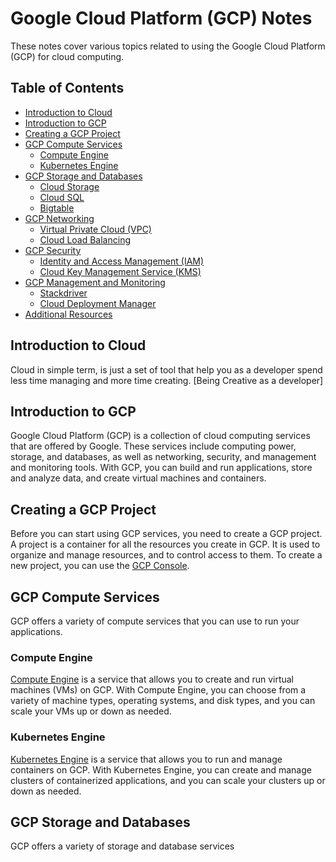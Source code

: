 # Google Cloud Platform (GCP) Notes

These notes cover various topics related to using the Google Cloud Platform (GCP) for cloud computing.

## Table of Contents

- [Introduction to Cloud](#introduction-to-cloud)
- [Introduction to GCP](#introduction-to-gcp)
- [Creating a GCP Project](#creating-a-gcp-project)
- [GCP Compute Services](#gcp-compute-services)
    - [Compute Engine](#compute-engine)
    - [Kubernetes Engine](#kubernetes-engine)
- [GCP Storage and Databases](#gcp-storage-and-databases)
    - [Cloud Storage](#cloud-storage)
    - [Cloud SQL](#cloud-sql)
    - [Bigtable](#bigtable)
- [GCP Networking](#gcp-networking)
    - [Virtual Private Cloud (VPC)](#virtual-private-cloud)
    - [Cloud Load Balancing](#cloud-load-balancing)
- [GCP Security](#gcp-security)
    - [Identity and Access Management (IAM)](#identity-and-access-management)
    - [Cloud Key Management Service (KMS)](#cloud-key-management-service)
- [GCP Management and Monitoring](#gcp-management-and-monitoring)
    - [Stackdriver](#stackdriver)
    - [Cloud Deployment Manager](#cloud-deployment-manager)
- [Additional Resources](#additional-resources)

## Introduction to Cloud

Cloud in simple term, is just a set of tool that help you as a developer spend less time managing and more time creating.
  [Being Creative as a developer]


## Introduction to GCP

Google Cloud Platform (GCP) is a collection of cloud computing services that are offered by Google. These services include computing power, storage, and databases, as well as networking, security, and management and monitoring tools. With GCP, you can build and run applications, store and analyze data, and create virtual machines and containers.

## Creating a GCP Project

Before you can start using GCP services, you need to create a GCP project. A project is a container for all the resources you create in GCP. It is used to organize and manage resources, and to control access to them. To create a new project, you can use the [GCP Console](https://console.cloud.google.com/).

## GCP Compute Services

GCP offers a variety of compute services that you can use to run your applications.

### Compute Engine

[Compute Engine](https://cloud.google.com/compute/) is a service that allows you to create and run virtual machines (VMs) on GCP. With Compute Engine, you can choose from a variety of machine types, operating systems, and disk types, and you can scale your VMs up or down as needed.

### Kubernetes Engine

[Kubernetes Engine](https://cloud.google.com/kubernetes-engine/) is a service that allows you to run and manage containers on GCP. With Kubernetes Engine, you can create and manage clusters of containerized applications, and you can scale your clusters up or down as needed.

## GCP Storage and Databases

GCP offers a variety of storage and database services
